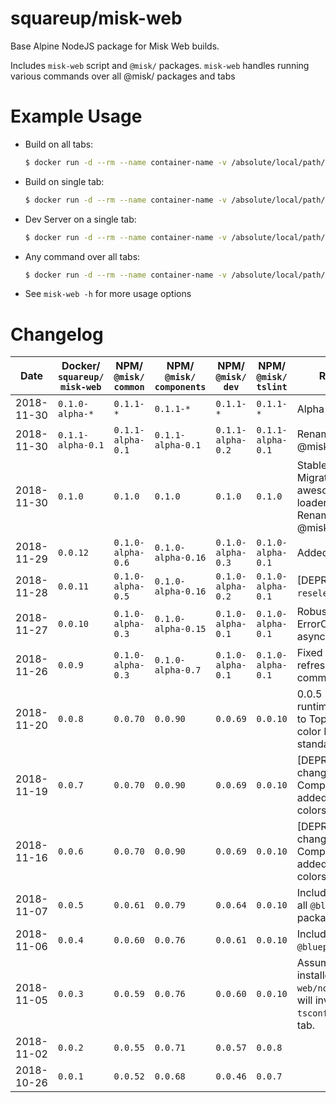 # squareup/misk-web

Base Alpine NodeJS package for Misk Web builds.

Includes `misk-web` script and `@misk/` packages. `misk-web` handles running various commands over all @misk/ packages and tabs

# Example Usage

- Build on all tabs:

  ```bash
  $ docker run -d --rm --name container-name -v /absolute/local/path/to/web:/web squareup/misk-web:0.0.1 misk-web -b
  ```

- Build on single tab:

  ```bash
  $ docker run -d --rm --name container-name -v /absolute/local/path/to/web/tabs/tabname:/web/tabs/tabname squareup/misk-web:0.0.1 misk-web -b
  ```

- Dev Server on a single tab:

  ```bash
  $ docker run -d --rm --name container-name -v /absolute/local/path/to/web/tabs/tabname:/web/tabs/tabname squareup/misk-web:0.0.1 misk-web -d
  ```

- Any command over all tabs:

  ```bash
  $ docker run -d --rm --name container-name -v /absolute/local/path/to/web:/web squareup/misk-web:0.0.1 misk-web -z "your command here"
  ```

- See `misk-web -h` for more usage options

# Changelog

| Date       | Docker/ `squareup/ misk-web` | NPM/ `@misk/ common` | NPM/ `@misk/ components` | NPM/ `@misk/ dev` | NPM/ `@misk/ tslint` | Release Notes                                                                                                             |
| ---------- | ---------------------------- | -------------------- | ------------------------ | ----------------- | -------------------- | ------------------------------------------------------------------------------------------------------------------------- |
| 2018-11-30 | `0.1.0-alpha-*`              | `0.1.1-*`            | `0.1.1-*`                | `0.1.1-*`         | `0.1.1-*`            | Alpha                                                                                                                     |
| 2018-11-30 | `0.1.1-alpha-0.1`            | `0.1.1-alpha-0.1`    | `0.1.1-alpha-0.1`        | `0.1.1-alpha-0.2` | `0.1.1-alpha-0.1`    | Rename @misk/core to @misk/core.                                                                                          |
| 2018-11-30 | `0.1.0`                      | `0.1.0`              | `0.1.0`                  | `0.1.0`           | `0.1.0`              | Stable Release 0.1.0. Migrate from awesome-typescript-loader to ts-loader. Rename @misk/core to @misk/core.               |
| 2018-11-29 | `0.0.12`                     | `0.1.0-alpha-0.6`    | `0.1.0-alpha-0.16`       | `0.1.0-alpha-0.3` | `0.1.0-alpha-0.1`    | Added `reselect` library                                                                                                  |
| 2018-11-28 | `0.0.11`                     | `0.1.0-alpha-0.5`    | `0.1.0-alpha-0.16`       | `0.1.0-alpha-0.2` | `0.1.0-alpha-0.1`    | [DEPRECATED] Added `reselect` library.                                                                                    |
| 2018-11-27 | `0.0.10`                     | `0.1.0-alpha-0.3`    | `0.1.0-alpha-0.15`       | `0.1.0-alpha-0.1` | `0.1.0-alpha-0.1`    | Robust ErrorCalloutComponent, async network requests                                                                      |
| 2018-11-26 | `0.0.9`                      | `0.1.0-alpha-0.3`    | `0.1.0-alpha-0.7`        | `0.1.0-alpha-0.1` | `0.1.0-alpha-0.1`    | Fixed refreshNodeModules command.                                                                                         |
| 2018-11-20 | `0.0.8`                      | `0.0.70`             | `0.0.90`                 | `0.0.69`          | `0.0.10`             | 0.0.5 misk-web runtime. Large changes to Topbar Component, color Enum added with standard colors.                         |
| 2018-11-19 | `0.0.7`                      | `0.0.70`             | `0.0.90`                 | `0.0.69`          | `0.0.10`             | [DEPRECATED] Large changes to Topbar Component, color Enum added with standard colors.                                    |
| 2018-11-16 | `0.0.6`                      | `0.0.70`             | `0.0.90`                 | `0.0.69`          | `0.0.10`             | [DEPRECATED] Large changes to Topbar Component, color Enum added with standard colors.                                    |
| 2018-11-07 | `0.0.5`                      | `0.0.61`             | `0.0.79`                 | `0.0.64`          | `0.0.10`             | Includes CSS to support all `@blueprintjs` packages.                                                                      |
| 2018-11-06 | `0.0.4`                      | `0.0.60`             | `0.0.76`                 | `0.0.61`          | `0.0.10`             | Includes all `@blueprintjs` packages.                                                                                     |
| 2018-11-05 | `0.0.3`                      | `0.0.59`             | `0.0.76`                 | `0.0.60`          | `0.0.10`             | Assumes `node_modules` installed centrally in `web/node_modules`. This will involve updating `tsconfig.json` in each tab. |
| 2018-11-02 | `0.0.2`                      | `0.0.55`             | `0.0.71`                 | `0.0.57`          | `0.0.8`              |                                                                                                                           |
| 2018-10-26 | `0.0.1`                      | `0.0.52`             | `0.0.68`                 | `0.0.46`          | `0.0.7`              |                                                                                                                           |
